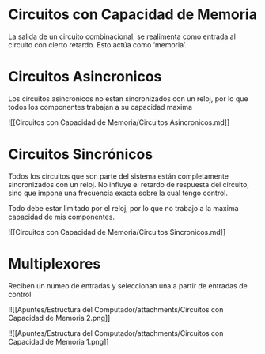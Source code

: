# Circuitos con Capacidad de Memoria

La salida de un circuito combinacional, se realimenta como entrada al circuito con cierto retardo. Esto actúa como ‘memoria’.

# Circuitos Asincronicos

Los circuitos asincronicos no estan sincronizados con un reloj, por lo que todos los componentes trabajan a su capacidad maxima

![[Circuitos con Capacidad de Memoria/Circuitos Asincronicos.md]]

# Circuitos Sincrónicos

Todos los circuitos que son parte del sistema están completamente sincronizados con un reloj. No influye el retardo de respuesta del circuito, sino que impone una frecuencia exacta sobre la cual tengo control.

Todo debe estar limitado por el reloj, por lo que no trabajo a la maxima capacidad de mis componentes.

![[Circuitos con Capacidad de Memoria/Circuitos Sincronicos.md]]

# Multiplexores

Reciben un numeo de entradas y seleccionan una a partir de entradas de control

!![[Apuntes/Estructura del Computador/attachments/Circuitos con Capacidad de Memoria 2.png]]

!![[Apuntes/Estructura del Computador/attachments/Circuitos con Capacidad de Memoria 1.png]]